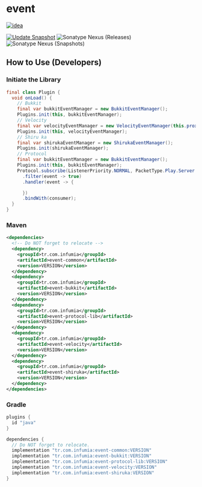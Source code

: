 # event
[![idea](https://www.elegantobjects.org/intellij-idea.svg)](https://www.jetbrains.com/idea/)

[![Update Snapshot](https://github.com/Infumia/event/actions/workflows/snapshot.yml/badge.svg)](https://github.com/Infumia/event/actions/workflows/snapshot.yml)
![Sonatype Nexus (Releases)](https://img.shields.io/nexus/r/tr.com.infumia/event-common?label=maven-central&server=https%3A%2F%2Foss.sonatype.org%2F)
![Sonatype Nexus (Snapshots)](https://img.shields.io/nexus/s/tr.com.infumia/event-common?label=maven-central&server=https%3A%2F%2Foss.sonatype.org)
## How to Use (Developers)
### Initiate the Library
```java
final class Plugin {
  void onLoad() {
    // Bukkit
    final var bukkitEventManager = new BukkitEventManager();
    Plugins.init(this, bukkitEventManager);
    // Velocity
    final var velocityEventManager = new VelocityEventManager(this.proxyServer);
    Plugins.init(this, velocityEventManager);
    // Shiru ka
    final var shirukaEventManager = new ShirukaEventManager();
    Plugins.init(shirukaEventManager);
    // Protocol
    final var bukkitEventManager = new BukkitEventManager();
    Plugins.init(this, bukkitEventManager);
    Protocol.subscribe(ListenerPriority.NORMAL, PacketType.Play.Server.EXPLOSION)
      .filter(event -> true)
      .handler(event -> {

      })
      .bindWith(consumer);
  }
}
```
### Maven
```xml
<dependencies>
  <!-- Do NOT forget to relocate -->
  <dependency>
    <groupId>tr.com.infumia</groupId>
    <artifactId>event-common</artifactId>
    <version>VERSION</version>
  </dependency>
  <dependency>
    <groupId>tr.com.infumia</groupId>
    <artifactId>event-bukkit</artifactId>
    <version>VERSION</version>
  </dependency>
  <dependency>
    <groupId>tr.com.infumia</groupId>
    <artifactId>event-protocol-lib</artifactId>
    <version>VERSION</version>
  </dependency>
  <dependency>
    <groupId>tr.com.infumia</groupId>
    <artifactId>event-velocity</artifactId>
    <version>VERSION</version>
  </dependency>
  <dependency>
    <groupId>tr.com.infumia</groupId>
    <artifactId>event-shiruka</artifactId>
    <version>VERSION</version>
  </dependency>
</dependencies>
```
### Gradle
```groovy
plugins {
  id "java"
}

dependencies {
  // Do NOT forget to relocate.
  implementation "tr.com.infumia:event-common:VERSION"
  implementation "tr.com.infumia:event-bukkit:VERSION"
  implementation "tr.com.infumia:event-protocol-lib:VERSION"
  implementation "tr.com.infumia:event-velocity:VERSION"
  implementation "tr.com.infumia:event-shiruka:VERSION"
}
```
